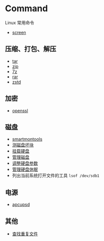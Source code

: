 # Command

Linux 常用命令

- [screen](screen.md)

## 压缩、打包、解压

- [tar](tar.md)
- [zip](zip.md)
- [7z](7z.md)
- [rar](rar.md)
- [zstd](zstd.md)

## 加密

- [openssl](openssl.md)

## 磁盘

- [smartmontools](smartmontools.md)
- [测磁盘坏块](badblocks.md)
- [挂载硬盘](fstab.md)
- [管理磁盘](udisksctl.md)
- [调整硬盘参数](hdparm.md)
- [管理硬盘休眠](hd-idle.md)
- 列出当前系统打开文件的工具 `lsof /dev/sdb1`

## 电源

- [apcupsd](apcupsd.md)

## 其他

- [查找重复文件](fdupes.md)
